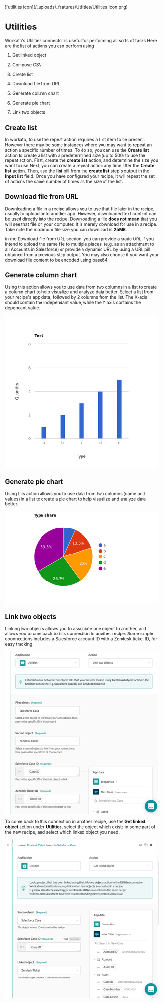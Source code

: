 ![utilities icon](/_uploads/_features/Utilities/Utilities Icon.png)
# Utilities 
Workato's Utilities connector is useful for performing all sorts of tasks
Here are the list of actions you can perform using 

1. Get linked object

2. Compose CSV

3. Create list

4. Download file from URL

5. Generate column chart

6. Generate pie chart

7. Link two objects

## Create list
In workato, to use the repeat action requires a List item to be present. However there may be some instances where you may want to repeat an action a specific number of times. To do so, you can use the  **Create list** action to create a list with a predetermined size (up to 500) to use the repeat action. 
First, create the **create list** action, and determine the size you want to use 
Next, you can create a repeat action any time after the **Create list** action. Then, use the **list** pill from the **create list** step's output in the **Input list** field. Once you have configured your recipe, it will repeat the set of actions the same number of times as the size of the list.


## Download file from URL

Downloading a file in a recipe allows you to use that file later in the recipe, usually to upload onto another app. However, downloaded text content can be used directly into the recipe. Downloading a file **does not mean** that you will see that file on your computer. It is merely download for use in a recipe. Take note the maximum file size you can download is **25MB**. 

In the Download file from URL section, you can provide a static URL if you intend to upload the same file to multiple places, (e.g. as an attachment to all Accounts in Salesforce) or provide a dynamic URL by using a URL pill obtained from a previous step output. You may also choose if you want your download file content to be encoded using base64. 

## Generate column chart 
Using this action allows you to use data from two columns in a list to create a column chart to help visualize and analyze data better. Select a list from your recipe's app data, followed by 2 columns from the list. The X-axis should contain the independant value, while the Y axis contains the dependant value. 

![chart](/_uploads/_features/Utilities/utilities-chart.png)

## Generate pie chart
Using this action allows you to use data from two columns (name and values) in a list to create a pie chart to help visualize and analyze data better. 

![piechart](/_uploads/_features/Utilities/utilities-piechart.png)

## Link two objects
Linking two objects allows you to associate one object to another, and allows you to cme back to this connection in another recipe. Some simple coonnections includes a Salesforce account ID with a Zendesk ticket ID, for easy tracking. 

![linkobject](/_uploads/_features/Utilities/utilities-linkobject.png)

To come back to this connection in another recipe, use the **Get linked object** action under **Utilities**, select the object which exists in some part of the new recipe, and select which linked object you need. 

![linkobject](/_uploads/_features/Utilities/utilities-getlinkobject.png)
